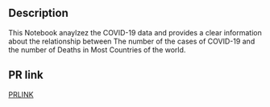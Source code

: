 ## Description

This Notebook anaylzez the COVID-19 data and provides a clear information about the relationship between The number of the cases of COVID-19 and the number of Deaths in Most Countries of the world.

## PR link 

[PRLINK]()